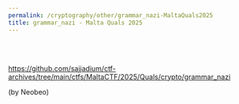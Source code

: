 ```yaml
---
permalink: /cryptography/other/grammar_nazi-MaltaQuals2025
title: grammar_nazi - Malta Quals 2025
---
```



<br>

<br>

<https://github.com/sajjadium/ctf-archives/tree/main/ctfs/MaltaCTF/2025/Quals/crypto/grammar_nazi>

(by Neobeo)
